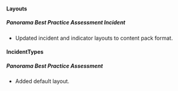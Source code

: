 
#### Layouts
##### Panorama Best Practice Assessment Incident
 - Updated incident and indicator layouts to content pack format.
 
#### IncidentTypes
##### Panorama Best Practice Assessment
 - Added default layout.